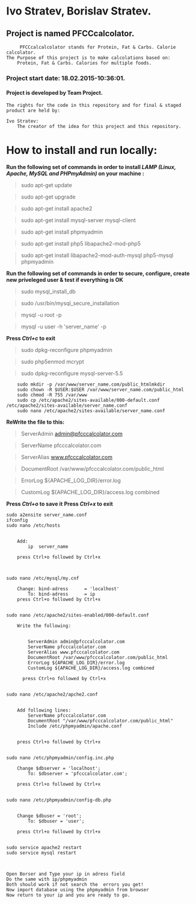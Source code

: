 # Ivo Stratev, Borislav Stratev.

## Project is named PFCCcalcolator.
         PFCCcalcalcolator stands for Protein, Fat & Carbs. Calorie calcolator.
    The Purpose of this project is to make calcolations based on:
        Protein, Fat & Carbs. Calories for multiple foods.

### Project start date: 18.02.2015-10:36:01.

#### Project is developed by Team Project.
    The rights for the code in this repository and for final & staged product are held by:

    Ivo Stratev:
        The creator of the idea for this project and this repository.
        
        
# How to install and run locally:
    
**Run the following set of commands in order to install *LAMP (Linux, Apache, MySQL and PHPmyAdmin)* on your machine :**
    
> sudo apt-get update

> sudo apt-get upgrade

> sudo apt-get install apache2

> sudo apt-get install mysql-server mysql-client

> sudo apt-get install phpmyadmin

> sudo apt-get install php5 libapache2-mod-php5

> sudo apt-get install libapache2-mod-auth-mysql php5-mysql phpmyadmin

**Run the following set of commands in order to secure, configure, create new priveleged  user & test if everything is OK**

> sudo mysql_install_db

> sudo /usr/bin/mysql_secure_installation

> mysql -u root -p

> mysql -u user -h 'server_name' -p  

**Press *Ctrl+c* to exit** 

> sudo dpkg-reconfigure phpmyadmin

> sudo php5enmod mcrypt

> sudo dpkg-reconfigure mysql-server-5.5


    
        

        sudo mkdir -p /var/www/server_name.com/public_htmlmkdir 
        sudo chown -R $USER:$USER /var/www/server_name.com/public_html
        sudo chmod -R 755 /var/www
        sudo cp /etc/apache2/sites-available/000-default.conf /etc/apache2/sites-available/server_name.conf
        sudo nano /etc/apache2/sites-available/server_name.conf
    
**ReWrite the file to this:**

> ServerAdmin admin@pfcccalcolator.com

> ServerName pfcccalcolator.com

> ServerAlias www.pfcccalcolator.com

> DocumentRoot /var/www/pfcccalcolator.com/public_html

> ErrorLog ${APACHE_LOG_DIR}/error.log

> CustomLog ${APACHE_LOG_DIR}/access.log combined

    	    
**Press *Ctrl+o* to save it**
**Press *Ctrl+x* to exit**
        
        
        
    sudo a2ensite server_name.conf
    ifconfig
    sudo nano /etc/hosts
    
    
        Add:
            ip  server_name
            
        press Ctrl+o followed by Ctrl+x
        
        
        
    sudo nano /etc/mysql/my.cnf
    
        Change: bind-adress      = 'localhost'
            To: bind-adress      = ip
        press Ctrl+o followed by Ctrl+x
        
        
    sudo nano /etc/apache2/sites-enabled/000-default.conf
    
        Write the following:
        
        
            ServerAdmin admin@pfcccalcolator.com
        	ServerName pfcccalcolator.com
        	ServerAlias www.pfcccalcolator.com
        	DocumentRoot /var/www/pfcccalcolator.com/public_html
        	ErrorLog ${APACHE_LOG_DIR}/error.log
    	    CustomLog ${APACHE_LOG_DIR}/access.log combined
    	    
    	  press Ctrl+o followed by Ctrl+x
    	  
    	  
    sudo nano /etc/apache2/apche2.conf
    
    
        Add following lines:
            ServerName pfcccalcolator.com
            DocumentRoot "/var/www/pfcccalcolator.com/public_html"
            Include /etc/phpmyadmin/apache.conf
            
            
        press Ctrl+o followed by Ctrl+x
        
        
    sudo nano /etc/phpmyadmin/config.inc.php
    
        Change $dbserver = 'localhost';
            To: $dbserver = 'pfcccalcolator.com';
            
        press Ctrl+o followed by Ctrl+x
        
        
    sudo nano /etc/phpmyadmin/config-db.php
    
    
        Change $dbuser = 'root';
            To: $dbuser = 'user';
            
        press Ctrl+o followed by Ctrl+x
        
        
    sudo service apache2 restart
    sudo service mysql restart
    
    
    
    Open Borser and Type your ip in adress field
    Do the same with ip/phpmyadmin
    Both should work if not search the  errors you get!
    Now import database using the phpmyadmin from browser
    Now return to your ip and you are ready to go.